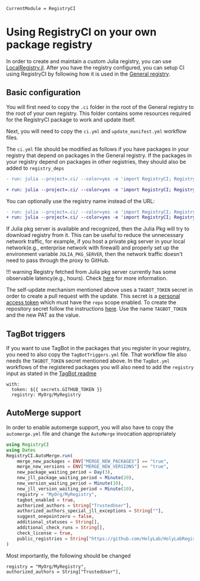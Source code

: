 ```@meta
CurrentModule = RegistryCI
```

# Using RegistryCI on your own package registry

In order to create and maintain a custom Julia registry, you can use [LocalRegistry.jl](https://github.com/GunnarFarneback/LocalRegistry.jl).
After you have the registry configured, you can setup CI using RegistryCI by following how it is used in the
[General registry](https://github.com/JuliaRegistries/General).

## Basic configuration

You will first need to copy the `.ci` folder in the root of the General registry to the root of your own registry. This folder contains some resources required for the RegistryCI package to work and update itself.

Next, you will need to copy the `ci.yml` and `update_manifest.yml` workflow files.

The `ci.yml` file should be modified as follows if you have packages in your registry that depend on packages in the General registry.
If the packages in your registry depend on packages in other registries, they should also be added to `registry_deps`
```diff
- run: julia --project=.ci/ --color=yes -e 'import RegistryCI; RegistryCI.test()'

+ run: julia --project=.ci/ --color=yes -e 'import RegistryCI; RegistryCI.test(registry_deps=["https://github.com/JuliaRegistries/General"])'
```

You can optionally use the registry name instead of the URL:
```diff
- run: julia --project=.ci/ --color=yes -e 'import RegistryCI; RegistryCI.test()'
+ run: julia --project=.ci/ --color=yes -e 'import RegistryCI; RegistryCI.test(registry_deps=["General"])'
```
If Julia pkg server is available and recognized, then the Julia Pkg will try to download registry from it. This can be useful to reduce the
unnecessary network traffic, for example, if you host a private pkg server in your local network(e.g., enterprise network with firewall)
and properly set up the environment variable `JULIA_PKG_SERVER`, then the network traffic doesn't need to pass through the proxy to GitHub.

!!! warning
    Registry fetched from Julia pkg server currently has some observable latency(e.g., hours). Check [here](https://github.com/JuliaRegistries/General/issues/16777) for more information.

The self-update mechanism mentioned above uses a `TAGBOT_TOKEN` secret in order to create a pull request with the update.
This secret is a [personal access token](https://help.github.com/en/github/authenticating-to-github/creating-a-personal-access-token-for-the-command-line#creating-a-token) which must have the `repo` scope enabled.
To create the repository secret follow the instructions [here](https://help.github.com/en/actions/automating-your-workflow-with-github-actions/creating-and-using-encrypted-secrets#creating-encrypted-secrets). Use the name `TAGBOT_TOKEN` and the new PAT as the value.

## TagBot triggers

If you want to use TagBot in the packages that you register in your registry, you need to also copy the `TagBotTriggers.yml` file.
That workflow file also needs the `TAGBOT_TOKEN` secret mentioned above.
In the `TagBot.yml` workflows of the registered packages you will also need to add the `registry` input as stated in the [TagBot readme](https://github.com/JuliaRegistries/TagBot#custom-registries)

```
with:
  token: ${{ secrets.GITHUB_TOKEN }}
  registry: MyOrg/MyRegistry
```

## AutoMerge support

In order to enable automerge support, you will also have to copy the `automerge.yml` file and change the `AutoMerge` invocation appropriately

```julia
using RegistryCI
using Dates
RegistryCI.AutoMerge.run(
    merge_new_packages = ENV["MERGE_NEW_PACKAGES"] == "true",
    merge_new_versions = ENV["MERGE_NEW_VERSIONS"] == "true",
    new_package_waiting_period = Day(3),
    new_jll_package_waiting_period = Minute(20),
    new_version_waiting_period = Minute(10),
    new_jll_version_waiting_period = Minute(10),
    registry = "MyOrg/MyRegistry",
    tagbot_enabled = true,
    authorized_authors = String["TrustedUser"],
    authorized_authors_special_jll_exceptions = String[""],
    suggest_onepointzero = false,
    additional_statuses = String[],
    additional_check_runs = String[],
    check_license = true,
    public_registries = String["https://github.com/HolyLab/HolyLabRegistry"],
)
```
Most importantly, the following should be changed
```
registry = "MyOrg/MyRegistry",
authorized_authors = String["TrustedUser"],
```
